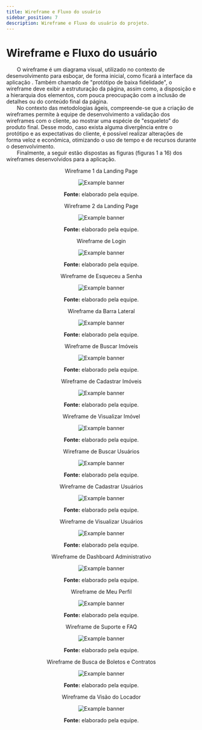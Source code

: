 ```yaml
---
title: Wireframe e Fluxo do usuário
sidebar_position: 7
description: Wireframe e Fluxo do usuário do projeto.
---
```


# Wireframe e Fluxo do usuário

<div style={{ textAlign: 'justify' }}>
    <p>
        &emsp;&emsp;O wireframe é um diagrama visual, utilizado no contexto de desenvolvimento para esboçar, de forma inicial, como ficará a interface da aplicação . Também chamado de "protótipo de baixa fidelidade", o wireframe deve exibir a estruturação da página, assim como, a disposição e a hierarquia dos elementos, com pouca preocupação com a inclusão de detalhes ou do conteúdo final da página.<br/>
        &emsp;&emsp;No contexto das metodologias ágeis, compreende-se que a criação de wireframes permite à equipe de desenvolvimento a validação dos wireframes com o cliente, ao mostrar uma espécie de "esqueleto" do produto final. Desse modo, caso exista alguma divergência entre o protótipo e as expectativas do cliente, é possível realizar alterações de forma veloz e econômica, otimizando o uso de tempo e de recursos durante o desenvolvimento.<br/>
        &emsp;&emsp;Finalmente, a seguir estão dispostas as figuras (figuras 1 a 16) dos wireframes desenvolvidos para a aplicação.
    </p>
</div>

<div align="center">
    <p>Wireframe 1 da Landing Page</p>
    <img src={require('../../static/img/wf-1.png').default} alt="Example banner" style={{ display: 'block', marginLeft: 'auto', marginRight: 'auto'}}/>
    <p><b>Fonte:</b> elaborado pela equipe.</p>
    <p> Wireframe 2 da Landing Page </p>
    <img src={require('../../static/img/wf-1.png').default} alt="Example banner" style={{ display: 'block', marginLeft: 'auto', marginRight: 'auto'}}/>
    <p><b>Fonte:</b> elaborado pela equipe.</p>
</div>
<div align="center">
    <p>Wireframe de Login</p>
    <img src={require('../../static/img/wf-3.png').default} alt="Example banner" style={{ display: 'block', marginLeft: 'auto', marginRight: 'auto'}}/>
    <p><b>Fonte:</b> elaborado pela equipe.</p>
    <p> Wireframe de Esqueceu a Senha</p>
    <img src={require('../../static/img/wf-4.png').default} alt="Example banner" style={{ display: 'block', marginLeft: 'auto', marginRight: 'auto'}}/>
    <p><b>Fonte:</b> elaborado pela equipe.</p>
</div>
<div align="center">
    <p> Wireframe da Barra Lateral</p>
    <img src={require('../../static/img/wf-5.png').default} alt="Example banner" style={{ display: 'block', marginLeft: 'auto', marginRight: 'auto'}}/>
    <p><b>Fonte:</b> elaborado pela equipe.</p>
    <p> Wireframe de Buscar Imóveis</p>
    <img src={require('../../static/img/wf-6.png').default} alt="Example banner" style={{ display: 'block', marginLeft: 'auto', marginRight: 'auto'}}/>
    <p><b>Fonte:</b> elaborado pela equipe.</p>
</div>
<div align="center">
    <p> Wireframe de Cadastrar Imóveis</p>
    <img src={require('../../static/img/wf-7.png').default} alt="Example banner" style={{ display: 'block', marginLeft: 'auto', marginRight: 'auto'}}/>
    <p><b>Fonte:</b> elaborado pela equipe.</p>
    <p> Wireframe de Visualizar Imóvel</p>
    <img src={require('../../static/img/wf-8.png').default} alt="Example banner" style={{ display: 'block', marginLeft: 'auto', marginRight: 'auto'}}/>
    <p><b>Fonte:</b> elaborado pela equipe.</p>
</div>
<div align="center">
    <p> Wireframe de Buscar Usuários</p>
    <img src={require('../../static/img/wf-9.png').default} alt="Example banner" style={{ display: 'block', marginLeft: 'auto', marginRight: 'auto'}}/>
    <p><b>Fonte:</b> elaborado pela equipe.</p>
    <p> Wireframe de Cadastrar Usuários</p>
    <img src={require('../../static/img/wf-10.png').default} alt="Example banner" style={{ display: 'block', marginLeft: 'auto', marginRight: 'auto'}}/>
    <p><b>Fonte:</b> elaborado pela equipe.</p>
</div>
<div align="center">
    <p> Wireframe de Visualizar Usuários</p>
    <img src={require('../../static/img/wf-11.png').default} alt="Example banner" style={{ display: 'block', marginLeft: 'auto', marginRight: 'auto'}}/>
    <p><b>Fonte:</b> elaborado pela equipe.</p>
    <p> Wireframe de Dashboard Administrativo</p>
    <img src={require('../../static/img/wf-12.png').default} alt="Example banner" style={{ display: 'block', marginLeft: 'auto', marginRight: 'auto'}}/>
    <p><b>Fonte:</b> elaborado pela equipe.</p>
</div>
<div align="center">
    <p> Wireframe de Meu Perfil</p>
    <img src={require('../../static/img/wf-13.png').default} alt="Example banner" style={{ display: 'block', marginLeft: 'auto', marginRight: 'auto'}}/>
    <p><b>Fonte:</b> elaborado pela equipe.</p>
    <p> Wireframe de Suporte e FAQ</p>
    <img src={require('../../static/img/wf-14.png').default} alt="Example banner" style={{ display: 'block', marginLeft: 'auto', marginRight: 'auto'}}/>
    <p><b>Fonte:</b> elaborado pela equipe.</p>
</div>
<div align="center">
    <p> Wireframe de Busca de Boletos e Contratos</p>
    <img src={require('../../static/img/wf-15.png').default} alt="Example banner" style={{ display: 'block', marginLeft: 'auto', marginRight: 'auto'}}/>
    <p><b>Fonte:</b> elaborado pela equipe.</p>
    <p> Wireframe da Visão do Locador</p>
    <img src={require('../../static/img/wf-16.png').default} alt="Example banner" style={{ display: 'block', marginLeft: 'auto', marginRight: 'auto'}}/>
    <p><b>Fonte:</b> elaborado pela equipe.</p>
</div>

